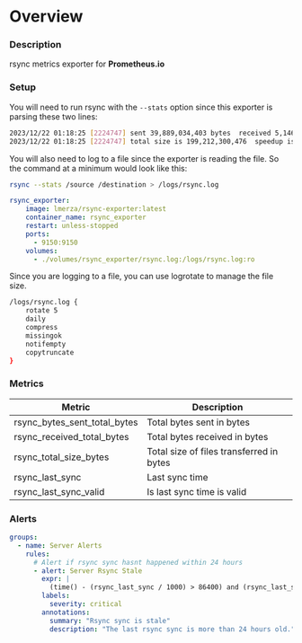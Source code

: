 # Overview

### Description
rsync metrics exporter for **Prometheus.io**

### Setup

You will need to run rsync with the `--stats` option since this exporter is parsing these two lines:

```bash
2023/12/22 01:18:25 [2224747] sent 39,889,034,403 bytes  received 5,146,208 bytes  70,546,738.48 bytes/sec
2023/12/22 01:18:25 [2224747] total size is 199,212,300,476  speedup is 4.99
```

You will also need to log to a file since the exporter is reading the file. So the command at a minimum would look like this:

```bash
rsync --stats /source /destination > /logs/rsync.log
```


```yaml
rsync_exporter:
    image: lmerza/rsync-exporter:latest
    container_name: rsync_exporter
    restart: unless-stopped
    ports:
      - 9150:9150
    volumes:
      - ./volumes/rsync_exporter/rsync.log:/logs/rsync.log:ro
```

Since you are logging to a file, you can use logrotate to manage the file size.

```bash
/logs/rsync.log {
    rotate 5
    daily
    compress
    missingok
    notifempty
    copytruncate
}
```


### Metrics

| Metric | Description |
| ------ | ----------- |
rsync_bytes_sent_total_bytes | Total bytes sent in bytes
rsync_received_total_bytes | Total bytes received in bytes
rsync_total_size_bytes | Total size of files transferred in bytes
rsync_last_sync | Last sync time
rsync_last_sync_valid | Is last sync time is valid


### Alerts

```yaml
groups:
  - name: Server Alerts
    rules:
      # Alert if rsync sync hasnt happened within 24 hours
      - alert: Server Rsync Stale
        expr: |
          (time() - (rsync_last_sync / 1000) > 86400) and (rsync_last_sync_valid == 1)
        labels:
          severity: critical
        annotations:
          summary: "Rsync sync is stale"
          description: "The last rsync sync is more than 24 hours old."
```